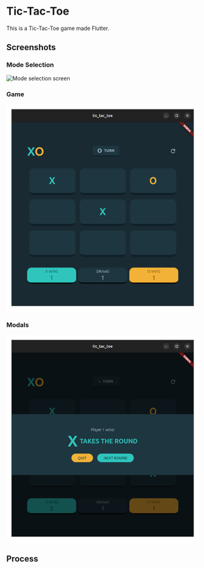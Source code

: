 # Tic-Tac-Toe

This is a Tic-Tac-Toe game made Flutter.

## Screenshots

### Mode Selection

![Mode selection screen](./screenshots/mode-selection.png)

### Game

![Game screen](./screenshots/game-screen.png)

### Modals

<!--Restart, Win, Lose, Draw -->

![Win modal](./screenshots/win-modal.png)

## Process

<!-- Design credit -->
<!-- Board representation -->
<!-- State management -->
